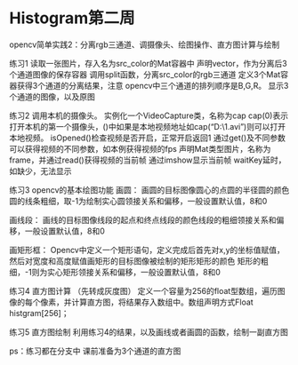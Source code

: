 # Histogram第二周
 opencv简单实践2：分离rgb三通道、调摄像头、绘图操作、直方图计算与绘制


练习1
读取一张图片，存入名为src_color的Mat容器中
声明vector，作为分离后3个通道图像的保存容器
调用split函数，分离src_color的rgb三通道
定义3个Mat容器获得3个通道的分离结果，注意
opencv中三个通道的排列顺序是B,G,R。
显示3个通道的图像，以及原图

练习2 调用本机的摄像头。
实例化一个VideoCapture类，名称为cap
cap(0)表示打开本机的第一个摄像头，()中如果是本地视频地址如cap(“D:\\1.avi”)则可以打开本地视频。
isOpened()检查视频是否开启，正常开启返回1
通过get()及不同参数可以获得视频的不同参数，如本例获得视频的fps
声明Mat类型图片，名称为frame，并通过read()获得视频的当前帧
通过imshow显示当前帧
waitKey延时，如缺少，无法显示

练习3 opencv的基本绘图功能
画圆：
画圆的目标图像圆心的点圆的半径圆的颜色圆的线条粗细，取-1为绘制实心圆领接关系和偏移，一般设置默认值，8和0

画线段：
画线的目标图像线段的起点和终点线段的颜色线段的粗细领接关系和偏移，一般设置默认值，8和0

画矩形框：
Opencv中定义一个矩形语句，定义完成后首先对x,y的坐标值赋值，然后对宽度和高度赋值画矩形的目标图像被绘制的矩形矩形的颜色 矩形的粗细，-1则为实心矩形领接关系和偏移，一般设置默认值，8和0

练习4 直方图计算   （先转成灰度图）
定义一个容量为256的float型数组，遍历图像的每个像素，并计算直方图，将结果存入数组中。数组声明方式Float histgram[256]；

练习5 直方图绘制
利用练习4的结果，以及画线或者画圆的函数，绘制一副直方图

ps：练习都在分支中
课前准备为3个通道的直方图
